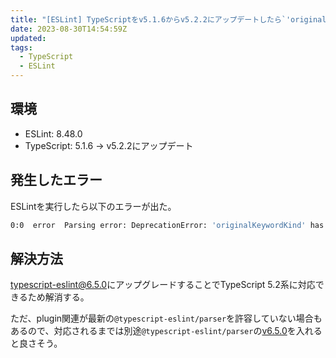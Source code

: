 ```yaml
---
title: "[ESLint] TypeScriptをv5.1.6からv5.2.2にアップデートしたら`'originalKeywordKind' has been deprecated`というエラーが出た件の対処法"
date: 2023-08-30T14:54:59Z
updated:
tags:
  - TypeScript
  - ESLint
---
```


## 環境

- ESLint: 8.48.0
- TypeScript: 5.1.6
  → v5.2.2にアップデート

## 発生したエラー

ESLintを実行したら以下のエラーが出た。

```bash
0:0  error  Parsing error: DeprecationError: 'originalKeywordKind' has been deprecated since v5.0.0 and can no longer be used. Use 'identifierToKeywordKind(identifier)' instead
```

## 解決方法

[typescript-eslint@6.5.0](https://github.com/typescript-eslint/typescript-eslint/releases/tag/v6.5.0)にアップグレードすることでTypeScript 5.2系に対応できるため解消する。

ただ、plugin関連が最新の`@typescript-eslint/parser`を許容していない場合もあるので、対応されるまでは別途`@typescript-eslint/parser`の[v6.5.0](https://github.com/typescript-eslint/typescript-eslint/releases/tag/v6.5.0)を入れると良さそう。

